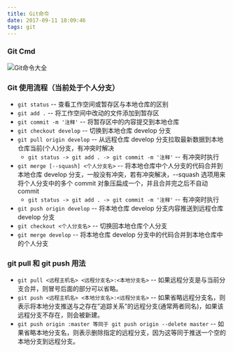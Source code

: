 ```yaml
---
title: Git命令
date: 2017-09-11 18:09:46
tags: git
---
```


### Git Cmd

![Git命令大全](http://static.zybuluo.com/lainazy/0ht5u9haqg26dnclziixgrq3/git-cmd.jpeg)

### Git 使用流程（当前处于个人分支）

* `git status` -- 查看工作空间或暂存区与本地仓库的区别
* `git add .` -- 将工作空间中改动的文件添加到暂存区
* `git commit -m '注释'` -- 将暂存区中的内容提交到本地仓库
* `git checkout develop` -- 切换到本地仓库 develop 分支
* `git pull origin develop` -- 从远程仓库 develop 分支拉取最新数据到本地仓库当前(个人)分支，有冲突时解决
  * `git status -> git add . -> git commit -m '注释'` -- 有冲突时执行
* `git merge [--squash] <个人分支名>` -- 将本地仓库中个人分支的代码合并到本地仓库 develop 分支，一般没有冲突，若有冲突解决，--squash 选项用来将个人分支中的多个 commit 对象压扁成一个，并且合并完之后不自动 commit
  * `git status -> git add . -> git commit -m '注释'` -- 有冲突时执行
* `git push origin develop` -- 将本地仓库 develop 分支内容推送到远程仓库 develop 分支
* `git checkout <个人分支名>` -- 切换回本地仓库个人分支
* `git merge develop` -- 将本地仓库 develop 分支中的代码合并到本地仓库中的个人分支

### git pull 和 git push 用法

* `git pull <远程主机名> <远程分支名>:<本地分支名>` -- 如果远程分支是与当前分支合并，则冒号后面的部分可以省略。
* `git push <远程主机名> <本地分支名>:<远程分支名>` -- 如果省略远程分支名，则表示将本地分支推送与之存在”追踪关系”的远程分支(通常两者同名)，如果该远程分支不存在，则会被新建。
* `git push origin :master 等同于 git push origin --delete master` -- 如果省略本地分支名，则表示删除指定的远程分支，因为这等同于推送一个空的本地分支到远程分支。
